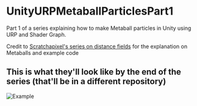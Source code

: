 # UnityURPMetaballParticlesPart1
Part 1 of a series explaining how to make Metaball particles in Unity using URP and Shader Graph.

Credit to [Scratchapixel's series on distance fields](https://www.scratchapixel.com/lessons/advanced-rendering/rendering-distance-fields/basic-sphere-tracer) for the explanation on Metaballs and example code

## This is what they'll look like by the end of the series (that'll be in a different repository)
![Example](https://github.com/bzgeb/UnityURPMetaballParticlesPart1/Metaballs.png)
